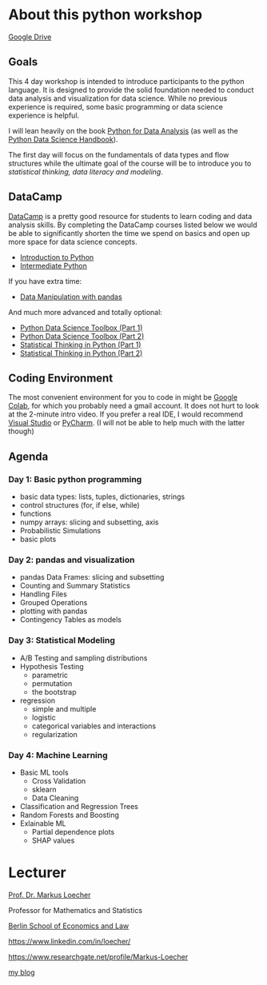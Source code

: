 About this python workshop
===================

[Google Drive](https://drive.google.com/drive/folders/13KC2CriJTsuFlDBsjNB1hQsy4tWiEeyS?usp=sharing)

Goals
-----

This 4 day workshop is intended to introduce participants
to the python language. It is designed to provide the solid
foundation needed to conduct data analysis and visualization for data
science. While no previous experience is required, some basic
programming or data science experience is helpful.

I will lean heavily on the book [Python for Data Analysis](https://wesmckinney.com/book/) (as well as the [Python Data Science Handbook](https://jakevdp.github.io/PythonDataScienceHandbook/)).

The first day will focus on the fundamentals of data types and flow structures while the ultimate goal of the course will be to introduce you to _statistical thinking, data literacy and modeling_.


DataCamp
------
[DataCamp](https://app.datacamp.com/) is a pretty good resource for students to learn coding and data analysis skills.
By completing the DataCamp courses listed below we would be able to significantly shorten 
the time we spend on basics and open up more space for data science concepts.

* [Introduction to Python](https://app.datacamp.com/learn/courses/intro-to-python-for-data-science)
* [Intermediate Python](https://app.datacamp.com/learn/courses/intermediate-python)

If you have extra time:
* [Data Manipulation with pandas](https://app.datacamp.com/learn/courses/data-manipulation-with-pandas)

And much more advanced and totally optional:

* [Python Data Science Toolbox (Part 1)](https://www.datacamp.com/courses/python-data-science-toolbox-part-1)
* [Python Data Science Toolbox (Part 2)](https://www.datacamp.com/courses/python-data-science-toolbox-part-2)
* [Statistical Thinking in Python (Part 1)](https://www.datacamp.com/courses/statistical-thinking-in-python-part-1)
* [Statistical Thinking in Python (Part 2)](https://www.datacamp.com/courses/statistical-thinking-in-python-part-2)

Coding Environment
------
The most convenient environment for you to code in might be [Google Colab](https://colab.research.google.com/), for which you probably need a gmail account. It does not hurt to look at the 2-minute intro video.
If you prefer a real IDE, I would recommend [Visual Studio](https://visualstudio.microsoft.com/downloads/) or [PyCharm](https://www.jetbrains.com/pycharm/download/). (I will not be able to help much with the latter though)

Agenda
------

### Day 1: Basic python programming

-   basic data types: lists, tuples, dictionaries, strings
-   control structures (for, if else, while)
-   functions
-   numpy arrays: slicing and subsetting, axis
-   Probabilistic Simulations
-   basic plots

### Day 2: pandas and visualization

-   pandas Data Frames: slicing and subsetting
-   Counting and Summary Statistics
-   Handling Files
-   Grouped Operations
-   plotting with pandas
-   Contingency Tables as models

### Day 3: Statistical Modeling

-   A/B Testing and sampling distributions
-   Hypothesis Testing
    * parametric
    * permutation
    * the bootstrap
-   regression
    * simple and multiple
    * logistic
    * categorical variables and interactions
    * regularization

### Day 4: Machine Learning

-   Basic ML tools
    * Cross Validation
    * sklearn
    * Data Cleaning
-   Classification and Regression Trees
-   Random Forests and Boosting
-   Exlainable ML
    * Partial dependence plots
    * SHAP values

Lecturer
=====


[Prof. Dr. Markus
Loecher](http://www.hwr-berlin.de/fachbereich-wirtschaftswissenschaften/kontakt/personen/kontakt-info/2184/ "ML official university link")

Professor for Mathematics and Statistics

[Berlin School of Economics and Law](http://www.hwr-berlin.de "BSEL Homepage")

https://www.linkedin.com/in/loecher/

https://www.researchgate.net/profile/Markus-Loecher

[my blog](https://markusloecher.github.io/ "blog")

